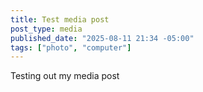 ```yaml
---
title: Test media post
post_type: media
published_date: "2025-08-11 21:34 -05:00"
tags: ["photo", "computer"]
---
```


Testing out my media post
